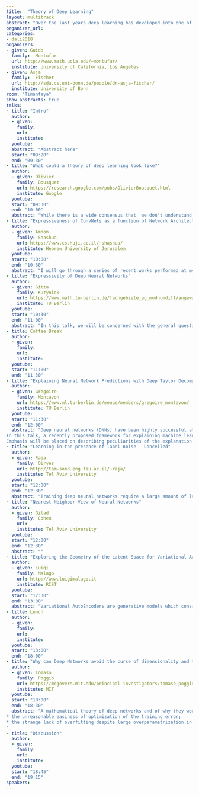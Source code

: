 ```yaml
---
title:  "Theory of Deep Learning"
layout: multitrack
abstract: "Over the last years deep learning has developed into one of the most important areas of machine learning leading to breakthroughs in various applied fields like image and natural language processing or machine translation. These numerous advances on practical side are accompanied by a rather limited but growing theoretical understanding. Important questions relating to the representational power of the models, the interpretability of the solutions obtained, the stability and understanding of the stochastic optimization process, the generalization performance of deep neural networks, and new mathematical frameworks to learn generative models - just to name some - require us to delve deeper into the mathematics underlying the field of deep learning. In this workshop we will discuss recent achievements, status quo, and open questions regarding our theoretical understanding of deep learning." 
organizer_url: 
categories:
- dali2018
organizers:
- given: Guido  
  family:  Montufar
  url: http://www.math.ucla.edu/~montufar/
  institute: University of California, Los Angeles 
- given: Asja  
  family:  Fischer
  url: http://sda.cs.uni-bonn.de/people/dr-asja-fischer/
  institute: University of Bonn
room: "Timanfaya"
show_abstracts: true
talks:
- title: "Intro"
  author:
  - given: 
    family: 
    url:
    institute: 
  youtube: 
  abstract: "Abstract here"
  start: "09:20"
  end: "09:30" 
- title: "What could a theory of deep learning look like?"
  author:
  - given: Olivier
    family: Bousquet
    url: https://research.google.com/pubs/OlivierBousquet.html
    institute: Google
  youtube: 
  start: "09:30"
  end: "10:00"
  abstract: "While there is a wide consensus that 'we don't understand Deep Learning' and in particular, we don't understand generalization of Deep Networks, there is not clear consensus of what 'understanding' would even mean in this context. We thus propose to review what we 'understand' about other machine learning algorithms to see if any of that understanding can be transferred to Deep Learning. Also, we will try and frame some of the questions that remained unanswered in as precise a way as possible, so as to contribute to guiding the development of a theory of Deep Learning."
- title: "Expressiveness of ConvNets as a function of Network Architecture"
  author:
  - given: Amnon
    family: Shashua
    url: https://www.cs.huji.ac.il/~shashua/
    institute: Hebrew University of Jerusalem
  youtube: 
  start: "10:00"
  end: "10:30" 
  abstract: "I will go through a series of recent works performed at my lab focusing on the effect of depth, connectivity, pooling geometry, number of channels per layer, size of kernels - in short architectural decisions of a ConvNet design - affects expressivity and inductive bias in a super-linear (mostly exponential) manner."
- title: "Expressivity of Deep Neural Networks"
  author:
  - given: Gitta
    family: Kutyniok
    url: https://www.math.tu-berlin.de/fachgebiete_ag_modnumdiff/angewandtefunktionalanalysis/v_menue/mitarbeiter/kutyniok/v_menue/home/
    institute: TU Berlin 
  youtube: 
  start: "10:30"
  end: "11:00" 
  abstract: "In this talk, we will be concerned with the general question, how well a function can be approximated by a structured neural network such as with sparse connectivity. We will in particular present results on the minimal possible sparse connectivity for a prescribed approximation accuracy, which lead to a construction of memory-optimal neural networks. Moreover, we will discuss a comprehensive approximation theory-driven approach to understand the impact of the depth of a neural network."
- title: Coffee Break
  author:
  - given: 
    family: 
    url: 
    institute: 
  youtube: 
  start: "11:00"
  end: "11:30" 
- title: "Explaining Neural Network Predictions with Deep Taylor Decompositions"
  author:
  - given: Gregoire
    family: Montavon
    url: https://www.ml.tu-berlin.de/menue/members/gregoire_montavon/
    institute: TU Berlin 
  youtube: 
  start: "11:30"
  end: "12:00"
  abstract: "Deep neural networks (DNNs) have been highly successful at extracting complex nonlinear predictive models from large amounts of data. In practical applications, it is important to verify that the high predictive accuracy is reflective of a proper problem representation and not on the exploitation of artefacts in the data. Methods for visualizing and interpreting how the model predicts have therefore received growing attention. 
In this talk, a recently proposed framework for explaining machine learning predictions, deep Taylor decomposition (DTD), will be presented. The framework applies robustly and systematically to complex DNNs. It can be understood as performing a Taylor decomposition at each neuron of the DNN, and recomposing the result of each analysis. In practice, the method is implemented as a backward propagation pass in the DNN. 
Emphasis will be placed on describing peculiarities of the explanation problem, and how the DTD framework relates to them, in particular: (1) global vs. local explanations, (2) explaining function value vs.~function variation, (3) the gradient shattering effect in DNNs, and (4) the need to combine the prediction function and the input domain to produce meaningful explanations."
- title: "Learning in the presence of label noise - Cancelled"
  author:
  - given: Raja
    family: Giryes
    url: http://tam-son3.eng.tau.ac.il/~raja/
    institute: Tel Aviv University
  youtube: 
  start: "12:00"
  end: "12:30" 
  abstract: "Training deep neural networks require a large amount of labeled data. As these labels are generated by human annotators, it may happen that some of the labels are wrongly annotated. Therefore, an important question is how robust are neural networks in training with label noise. In this work, we study the attributes of deep neural networks that make them robust to label noise."
- title: "Nearest Neighbor View of Neural Networks"
  author:
  - given: Gilad 
    family: Cohen
    url: 
    institute: Tel Aviv University
  youtube: 
  start: "12:00"
  end: "12:30" 
  abstract: ""
- title: "Exploring the Geometry of the Latent Space for Variational AutoEncoders"
  author:
  - given: Luigi
    family: Malago
    url: http://www.luigimalago.it
    institute: RIST
  youtube: 
  start: "12:30"
  end: "13:00" 
  abstract: "Variational AutoEncoders are generative models which consist of two parts: an encoder, which maps inputs to the parameters of a probability density function over the latent space, followed by a decoder, which maps latent variables to probability density functions over the observation space. In principle, such models could be trained by optimizing the log-likelihood, however since this would not be computationally efficient, Variational AutoEncoders are usually trained using variational inference approaches, in particular by maximizing a lower-bound for the log-likelihood of the model. The current research in this field covers different directions, such as employing richer models over the latent variables, defining sharper bounds for the loss function, or similarly relating the recognition and generative networks, for instance by sharing parameters. In this presentation we focus our attention on some aspects which are transversal to the previous ones, starting from the characterization of the geometrical properties of the statistical model for the latent variables learned during training. It is well-known that Variational AutoEncoders learn intrinsically sparse models, even if their working mechanisms behave differently from other families of regularized AutoEncoders. In our work we are interested is exploiting the intrinsic properties of the latent model, as well as introducing explicitly in the analysis alternative geometries for the space of statistical models. The purpose of the study it to evaluate the impact of the hyper-parameters of the model over the learned geometry, and at the same time get insights for the design of more robust and efficient training procedures for Variational AutoEncoders."
- title: Lunch
  author:
  - given: 
    family: 
    url: 
    institute: 
  youtube: 
  start: "13:00"
  end: "18:00" 
- title: "Why can Deep Networks avoid the curse of dimensionality and two other theoretical puzzles "
  author:
  - given: Tomaso
    family: Poggio
    url: https://mcgovern.mit.edu/principal-investigators/tomaso-poggio
    institute: MIT
  youtube: 
  start: "18:00"
  end: "18:30" 
  abstract: "A mathematical theory of deep networks and of why they work as well as they do is now emerging. I will review recent theoretical results on the approximation power of deep networks including conditions under which they can be exponentially better than shallow networks. A class of deep convolutional networks represent an important special case of these conditions, though weight sharing is not the main reason for their exponential advantage. I will also discuss two other puzzles associated with deep networks:
* the unreasonable easiness of optimization of the training error;
* the strange lack of overfitting despite large overparametrization in the absence of explicit regularization.
"
- title: "Discussion"
  author:
  - given: 
    family: 
    url:
    institute: 
  youtube: 
  start: "18:45"
  end: "19:15" 
speakers:
---
```



